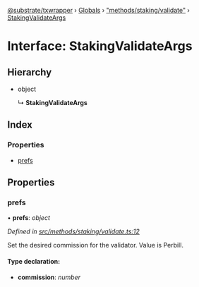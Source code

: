 [@substrate/txwrapper](../README.md) › [Globals](../globals.md) › ["methods/staking/validate"](../modules/_methods_staking_validate_.md) › [StakingValidateArgs](_methods_staking_validate_.stakingvalidateargs.md)

# Interface: StakingValidateArgs

## Hierarchy

* object

  ↳ **StakingValidateArgs**

## Index

### Properties

* [prefs](_methods_staking_validate_.stakingvalidateargs.md#prefs)

## Properties

###  prefs

• **prefs**: *object*

*Defined in [src/methods/staking/validate.ts:12](https://github.com/paritytech/txwrapper/blob/4462996/src/methods/staking/validate.ts#L12)*

Set the desired commission for the validator. Value is Perbill.

#### Type declaration:

* **commission**: *number*
